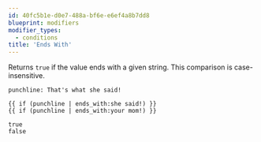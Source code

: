 ```yaml
---
id: 40fc5b1e-d0e7-488a-bf6e-e6ef4a8b7dd8
blueprint: modifiers
modifier_types:
  - conditions
title: 'Ends With'
---
```

Returns `true` if the value ends with a given string. This comparison is case-insensitive.

```.language-yaml
punchline: That's what she said!
```

```
{{ if (punchline | ends_with:she said!) }}
{{ if (punchline | ends_with:your mom!) }}
```

```.language-output
true
false
```
